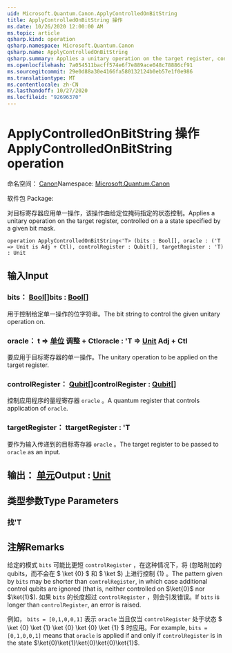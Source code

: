 ```yaml
---
uid: Microsoft.Quantum.Canon.ApplyControlledOnBitString
title: ApplyControlledOnBitString 操作
ms.date: 10/26/2020 12:00:00 AM
ms.topic: article
qsharp.kind: operation
qsharp.namespace: Microsoft.Quantum.Canon
qsharp.name: ApplyControlledOnBitString
qsharp.summary: Applies a unitary operation on the target register, controlled on a a state specified by a given bit mask.
ms.openlocfilehash: 7a054511bacff574e6f7e889ace048c78886cf91
ms.sourcegitcommit: 29e0d88a30e4166fa580132124b0eb57e1f0e986
ms.translationtype: MT
ms.contentlocale: zh-CN
ms.lasthandoff: 10/27/2020
ms.locfileid: "92696370"
---
```

# <a name="applycontrolledonbitstring-operation"></a><span data-ttu-id="6f0f1-102">ApplyControlledOnBitString 操作</span><span class="sxs-lookup"><span data-stu-id="6f0f1-102">ApplyControlledOnBitString operation</span></span>

<span data-ttu-id="6f0f1-103">命名空间： [Canon](xref:Microsoft.Quantum.Canon)</span><span class="sxs-lookup"><span data-stu-id="6f0f1-103">Namespace: [Microsoft.Quantum.Canon](xref:Microsoft.Quantum.Canon)</span></span>

<span data-ttu-id="6f0f1-104">软件包 [](https://nuget.org/packages/)</span><span class="sxs-lookup"><span data-stu-id="6f0f1-104">Package: [](https://nuget.org/packages/)</span></span>


<span data-ttu-id="6f0f1-105">对目标寄存器应用单一操作，该操作由给定位掩码指定的状态控制。</span><span class="sxs-lookup"><span data-stu-id="6f0f1-105">Applies a unitary operation on the target register, controlled on a a state specified by a given bit mask.</span></span>

```qsharp
operation ApplyControlledOnBitString<'T> (bits : Bool[], oracle : ('T => Unit is Adj + Ctl), controlRegister : Qubit[], targetRegister : 'T) : Unit
```


## <a name="input"></a><span data-ttu-id="6f0f1-106">输入</span><span class="sxs-lookup"><span data-stu-id="6f0f1-106">Input</span></span>

### <a name="bits--bool"></a><span data-ttu-id="6f0f1-107">bits： [Bool](xref:microsoft.quantum.lang-ref.bool)[]</span><span class="sxs-lookup"><span data-stu-id="6f0f1-107">bits : [Bool](xref:microsoft.quantum.lang-ref.bool)[]</span></span>

<span data-ttu-id="6f0f1-108">用于控制给定单一操作的位字符串。</span><span class="sxs-lookup"><span data-stu-id="6f0f1-108">The bit string to control the given unitary operation on.</span></span>


### <a name="oracle--t--unit-adj--ctl"></a><span data-ttu-id="6f0f1-109">oracle： t => [单位](xref:microsoft.quantum.lang-ref.unit) 调整 + Ctl</span><span class="sxs-lookup"><span data-stu-id="6f0f1-109">oracle : 'T => [Unit](xref:microsoft.quantum.lang-ref.unit) Adj + Ctl</span></span>

<span data-ttu-id="6f0f1-110">要应用于目标寄存器的单一操作。</span><span class="sxs-lookup"><span data-stu-id="6f0f1-110">The unitary operation to be applied on the target register.</span></span>


### <a name="controlregister--qubit"></a><span data-ttu-id="6f0f1-111">controlRegister： [Qubit](xref:microsoft.quantum.lang-ref.qubit)[]</span><span class="sxs-lookup"><span data-stu-id="6f0f1-111">controlRegister : [Qubit](xref:microsoft.quantum.lang-ref.qubit)[]</span></span>

<span data-ttu-id="6f0f1-112">控制应用程序的量程寄存器 `oracle` 。</span><span class="sxs-lookup"><span data-stu-id="6f0f1-112">A quantum register that controls application of `oracle`.</span></span>


### <a name="targetregister--t"></a><span data-ttu-id="6f0f1-113">targetRegister： t</span><span class="sxs-lookup"><span data-stu-id="6f0f1-113">targetRegister : 'T</span></span>

<span data-ttu-id="6f0f1-114">要作为输入传递到的目标寄存器 `oracle` 。</span><span class="sxs-lookup"><span data-stu-id="6f0f1-114">The target register to be passed to `oracle` as an input.</span></span>



## <a name="output--unit"></a><span data-ttu-id="6f0f1-115">输出： [单元](xref:microsoft.quantum.lang-ref.unit)</span><span class="sxs-lookup"><span data-stu-id="6f0f1-115">Output : [Unit](xref:microsoft.quantum.lang-ref.unit)</span></span>



## <a name="type-parameters"></a><span data-ttu-id="6f0f1-116">类型参数</span><span class="sxs-lookup"><span data-stu-id="6f0f1-116">Type Parameters</span></span>

### <a name="t"></a><span data-ttu-id="6f0f1-117">找</span><span class="sxs-lookup"><span data-stu-id="6f0f1-117">'T</span></span>



## <a name="remarks"></a><span data-ttu-id="6f0f1-118">注解</span><span class="sxs-lookup"><span data-stu-id="6f0f1-118">Remarks</span></span>

<span data-ttu-id="6f0f1-119">给定的模式 `bits` 可能比更短 `controlRegister` ，在这种情况下，将 (忽略附加的 qubits，而不会在 $ \ket {0} $ 和 $ \ket $) 上进行控制 {1} 。</span><span class="sxs-lookup"><span data-stu-id="6f0f1-119">The pattern given by `bits` may be shorter than `controlRegister`, in which case additional control qubits are ignored (that is, neither controlled on $\ket{0}$ nor $\ket{1}$).</span></span>
<span data-ttu-id="6f0f1-120">如果 `bits` 的长度超过 `controlRegister` ，则会引发错误。</span><span class="sxs-lookup"><span data-stu-id="6f0f1-120">If `bits` is longer than `controlRegister`, an error is raised.</span></span>

<span data-ttu-id="6f0f1-121">例如， `bits = [0,1,0,0,1]` 表示 `oracle` 当且仅当 `controlRegister` 处于状态 $ \ket {0} \ket {1} \ket {0} \ket {0} \ket {1} $ 时应用。</span><span class="sxs-lookup"><span data-stu-id="6f0f1-121">For example, `bits = [0,1,0,0,1]` means that `oracle` is applied if and only if `controlRegister` is in the state $\ket{0}\ket{1}\ket{0}\ket{0}\ket{1}$.</span></span>